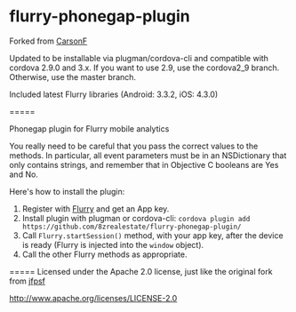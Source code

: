 flurry-phonegap-plugin
======================

Forked from [CarsonF](https://github.com/CarsonF/flurry-phonegap-plugin)

Updated to be installable via plugman/cordova-cli and compatible with cordova 2.9.0 and 3.x.  If you want to use 2.9, use the cordova2_9 branch.  Otherwise, use the master branch.

Included latest Flurry libraries (Android: 3.3.2, iOS: 4.3.0)


=====

Phonegap plugin for Flurry mobile analytics

You really need to be careful that you pass the correct values to the methods. In particular, all event parameters must be
in an NSDictionary that only contains strings, and remember that in Objective C booleans are Yes and No.

Here's how to install the plugin:

1. Register with [Flurry](http://www.flurry.com/) and get an App key. 
2. Install plugin with plugman or cordova-cli: `cordova plugin add https://github.com/8zrealestate/flurry-phonegap-plugin/`
3. Call `Flurry.startSession()` method, with your app key, after the device is ready (Flurry is injected into the `window` object).
4. Call the other Flurry methods as appropriate.

=====
Licensed under the Apache 2.0 license, just like the original fork from [jfpsf](https://github.com/jfpsf/flurry-phonegap-plugin)

http://www.apache.org/licenses/LICENSE-2.0
